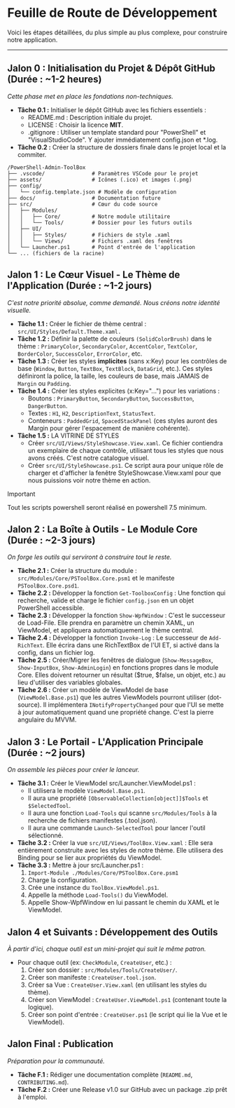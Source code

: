 # Feuille de Route de Développement
Voici les étapes détaillées, du plus simple au plus complexe, pour construire notre application.

---

## Jalon 0 : Initialisation du Projet & Dépôt GitHub (Durée : ~1-2 heures)
*Cette phase met en place les fondations non-techniques.*
- **Tâche 0.1 :** Initialiser le dépôt GitHub avec les fichiers essentiels :
  - README.md : Description initiale du projet.
  - LICENSE : Choisir la licence **MIT**.
  - .gitignore : Utiliser un template standard pour "PowerShell" et "VisualStudioCode". Y ajouter immédiatement config.json et *.log.
- **Tâche 0.2 :** Créer la structure de dossiers finale dans le projet local et la commiter.

```
/PowerShell-Admin-ToolBox
├── .vscode/               # Paramètres VSCode pour le projet
├── assets/                # Icônes (.ico) et images (.png)
├── config/
│   └── config.template.json # Modèle de configuration
├── docs/                  # Documentation future
├── src/                   # Cœur du code source
│   ├── Modules/
│   │   ├── Core/          # Notre module utilitaire
│   │   └── Tools/         # Dossier pour les futurs outils
│   ├── UI/
│   │   ├── Styles/        # Fichiers de style .xaml
│   │   └── Views/         # Fichiers .xaml des fenêtres
│   └── Launcher.ps1       # Point d'entrée de l'application
└── ... (fichiers de la racine)
```

## Jalon 1 : Le Cœur Visuel - Le Thème de l'Application (Durée : ~1-2 jours)
*C'est notre priorité absolue, comme demandé. Nous créons notre identité visuelle.*
- **Tâche 1.1 :** Créer le fichier de thème central : `src/UI/Styles/Default.Theme.xaml.`
- **Tâche 1.2 :** Définir la palette de couleurs `(SolidColorBrush)` dans le thème : `PrimaryColor`, `SecondaryColor`, `AccentColor`, `TextColor`, `BorderColor`, `SuccessColor`, `ErrorColor`, etc.
- **Tâche 1.3 :** Créer les styles **implicites** (sans x:Key) pour les contrôles de base (`Window`, `Button`, `TextBox`, `TextBlock`, `DataGrid`, etc.). Ces styles définiront la police, la taille, les couleurs de base, mais JAMAIS de `Margin` ou `Padding`.
- **Tâche 1.4 :** Créer les styles explicites (x:Key="...") pour les variations :
  - Boutons : `PrimaryButton`, `SecondaryButton`, `SuccessButton`, `DangerButton`.
  - Textes : `H1`, `H2`, `DescriptionText`, `StatusText`.
  - Conteneurs : `PaddedGrid`, `SpacedStackPanel` (ces styles auront des Margin pour gérer l'espacement de manière cohérente).
- **Tâche 1.5 :** LA VITRINE DE STYLES
  - Créer `src/UI/Views/StyleShowcase.View.xaml`. Ce fichier contiendra un exemplaire de chaque contrôle, utilisant tous les styles que nous avons créés. C'est notre catalogue visuel.
  - Créer `src/UI/StyleShowcase.ps1`. Ce script aura pour unique rôle de charger et d'afficher la fenêtre StyleShowcase.View.xaml pour que nous puissions voir notre thème en action.

> [!IMPORTANT]
> Tout les scripts powershell seront réalisé en powershell 7.5 minimum.

## Jalon 2 : La Boîte à Outils - Le Module Core (Durée : ~2-3 jours)
*On forge les outils qui serviront à construire tout le reste.*
- **Tâche 2.1 :** Créer la structure du module : `src/Modules/Core/PSToolBox.Core.psm1` et le manifeste `PSToolBox.Core.psd1`.
- **Tâche 2.2 :** Développer la fonction `Get-ToolboxConfig` : Une fonction qui recherche, valide et charge le fichier `config.json` en un objet PowerShell accessible.
- **Tâche 2.3 :** Développer la fonction `Show-WpfWindow` : C'est le successeur de Load-File. Elle prendra en paramètre un chemin XAML, un ViewModel, et appliquera automatiquement le thème central.
- **Tâche 2.4 :** Développer la fonction `Invoke-Log` : Le successeur de `Add-RichText`. Elle écrira dans une RichTextBox de l'UI ET, si activé dans la config, dans un fichier log.
- **Tâche 2.5 :** Créer/Migrer les fenêtres de dialogue (`Show-MessageBox`, `Show-InputBox`, `Show-AdminLogin`) en fonctions propres dans le module Core. Elles doivent retourner un résultat ($true, $false, un objet, etc.) au lieu d'utiliser des variables globales.
- **Tâche 2.6 :** Créer un modèle de ViewModel de base (`ViewModel.Base.ps1`) que les autres ViewModels pourront utiliser (dot-source). Il implémentera `INotifyPropertyChanged` pour que l'UI se mette à jour automatiquement quand une propriété change. C'est la pierre angulaire du MVVM.

## Jalon 3 : Le Portail - L'Application Principale (Durée : ~2 jours)
*On assemble les pièces pour créer le lanceur.*
- **Tâche 3.1 :** Créer le ViewModel src/Launcher.ViewModel.ps1 :
  - Il utilisera le modèle `ViewModel.Base.ps1`.
  - Il aura une propriété `[ObservableCollection[object]]$Tools` et `$SelectedTool`.
  - Il aura une fonction `Load-Tools` qui scanne `src/Modules/Tools` à la recherche de fichiers manifestes (.tool.json).
  - Il aura une commande `Launch-SelectedTool` pour lancer l'outil sélectionné.
- **Tâche 3.2 :** Créer la vue `src/UI/Views/ToolBox.View.xaml` :
Elle sera entièrement construite avec les styles de notre thème.
Elle utilisera des Binding pour se lier aux propriétés du ViewModel.
- **Tâche 3.3 :** Mettre à jour src/Launcher.ps1 :
  1. `Import-Module ./Modules/Core/PSToolBox.Core.psm1`
  2. Charge la configuration.
  3. Crée une instance du `ToolBox.ViewModel.ps1`.
  4. Appelle la méthode `Load-Tools()` du ViewModel.
  5. Appelle Show-WpfWindow en lui passant le chemin du XAML et le ViewModel.

## Jalon 4 et Suivants : Développement des Outils
*À partir d'ici, chaque outil est un mini-projet qui suit le même patron.*
- Pour chaque outil (ex: `CheckModule`, `CreateUser`, etc.) :
  1. Créer son dossier : `src/Modules/Tools/CreateUser/`.
  2. Créer son manifeste : `CreateUser.tool.json`.
  3. Créer sa Vue : `CreateUser.View.xaml` (en utilisant les styles du thème).
  4. Créer son ViewModel : `CreateUser.ViewModel.ps1` (contenant toute la logique).
  5. Créer son point d'entrée : `CreateUser.ps1` (le script qui lie la Vue et le ViewModel).

## Jalon Final : Publication
*Préparation pour la communauté.*
- **Tâche F.1 :** Rédiger une documentation complète (`README.md`, `CONTRIBUTING.md`).
- **Tâche F.2 :** Créer une Release v1.0 sur GitHub avec un package .zip prêt à l'emploi.